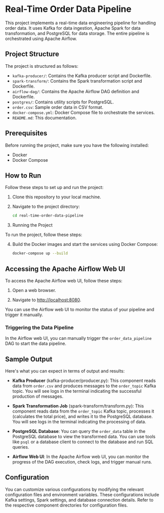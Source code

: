 # Real-Time Order Data Pipeline

This project implements a real-time data engineering pipeline for handling order data. It uses Kafka for data ingestion, Apache Spark for data transformation, and PostgreSQL for data storage. The entire pipeline is orchestrated using Apache Airflow.

## Project Structure

The project is structured as follows:

- `kafka-producer/`: Contains the Kafka producer script and Dockerfile.
- `spark-transform/`: Contains the Spark transformation script and Dockerfile.
- `airflow-dag/`: Contains the Apache Airflow DAG definition and Dockerfile.
- `postgres/`: Contains utility scripts for PostgreSQL.
- `order.csv`: Sample order data in CSV format.
- `docker-compose.yml`: Docker Compose file to orchestrate the services.
- `README.md`: This documentation.

## Prerequisites

Before running the project, make sure you have the following installed:

- Docker
- Docker Compose

## How to Run

Follow these steps to set up and run the project:

1. Clone this repository to your local machine.

2. Navigate to the project directory:

   ```bash
   cd real-time-order-data-pipeline

3. Running the Project

To run the project, follow these steps:

4. Build the Docker images and start the services using Docker Compose:

   ```bash
   docker-compose up --build

## Accessing the Apache Airflow Web UI

To access the Apache Airflow web UI, follow these steps:

1. Open a web browser.

2. Navigate to [http://localhost:8080](http://localhost:8080).

You can use the Airflow web UI to monitor the status of your pipeline and trigger it manually.

### Triggering the Data Pipeline

In the Airflow web UI, you can manually trigger the `order_data_pipeline` DAG to start the data pipeline.

## Sample Output

Here's what you can expect in terms of output and results:

- **Kafka Producer** (kafka-producer/producer.py): This component reads data from `order.csv` and produces messages to the `order_topic` Kafka topic. You will see logs in the terminal indicating the successful production of messages.

- **Spark Transformation Job** (spark-transform/transform.py): This component reads data from the `order_topic` Kafka topic, processes it (calculates the total price), and writes it to the PostgreSQL database. You will see logs in the terminal indicating the processing of data.

- **PostgreSQL Database**: You can query the `order_data` table in the PostgreSQL database to view the transformed data. You can use tools like `psql` or a database client to connect to the database and run SQL queries.

- **Airflow Web UI**: In the Apache Airflow web UI, you can monitor the progress of the DAG execution, check logs, and trigger manual runs.

## Configuration

You can customize various configurations by modifying the relevant configuration files and environment variables. These configurations include Kafka settings, Spark settings, and database connection details. Refer to the respective component directories for configuration files.
